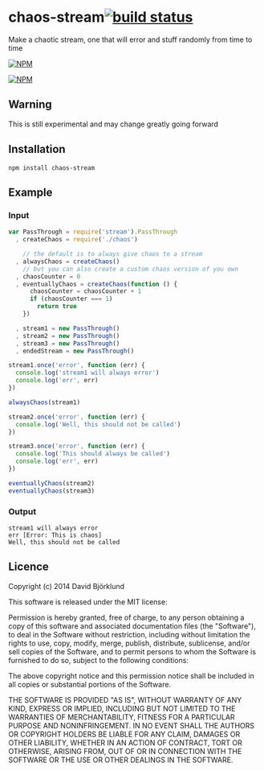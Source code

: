 # chaos-stream[![build status](https://secure.travis-ci.org/kesla/chaos-stream.png)](http://travis-ci.org/kesla/chaos-stream)

Make a chaotic stream, one that will error and stuff randomly from time to time

[![NPM](https://nodei.co/npm/chaos-stream.png?downloads&stars)](https://nodei.co/npm/chaos-stream/)

[![NPM](https://nodei.co/npm-dl/chaos-stream.png)](https://nodei.co/npm/chaos-stream/)

## Warning

This is still experimental and may change greatly going forward

## Installation

```
npm install chaos-stream
```

## Example

### Input

```javascript
var PassThrough = require('stream').PassThrough
  , createChaos = require('./chaos')

    // the default is to always give chaos to a stream
  , alwaysChaos = createChaos()
    // but you can also create a custom chaos version of you own
  , chaosCounter = 0
  , eventuallyChaos = createChaos(function () {
      chaosCounter = chaosCounter + 1
      if (chaosCounter === 1)
        return true
    })

  , stream1 = new PassThrough()
  , stream2 = new PassThrough()
  , stream3 = new PassThrough()
  , endedStream = new PassThrough()

stream1.once('error', function (err) {
  console.log('stream1 will always error')
  console.log('err', err)
})

alwaysChaos(stream1)

stream2.once('error', function (err) {
  console.log('Well, this should not be called')
})

stream3.once('error', function (err) {
  console.log('This should always be called')
  console.log('err', err)
})

eventuallyChaos(stream2)
eventuallyChaos(stream3)
```

### Output

```
stream1 will always error
err [Error: This is chaos]
Well, this should not be called
```

## Licence

Copyright (c) 2014 David Björklund

This software is released under the MIT license:

Permission is hereby granted, free of charge, to any person obtaining a copy
of this software and associated documentation files (the "Software"), to deal
in the Software without restriction, including without limitation the rights
to use, copy, modify, merge, publish, distribute, sublicense, and/or sell
copies of the Software, and to permit persons to whom the Software is
furnished to do so, subject to the following conditions:

The above copyright notice and this permission notice shall be included in
all copies or substantial portions of the Software.

THE SOFTWARE IS PROVIDED "AS IS", WITHOUT WARRANTY OF ANY KIND, EXPRESS OR
IMPLIED, INCLUDING BUT NOT LIMITED TO THE WARRANTIES OF MERCHANTABILITY,
FITNESS FOR A PARTICULAR PURPOSE AND NONINFRINGEMENT. IN NO EVENT SHALL THE
AUTHORS OR COPYRIGHT HOLDERS BE LIABLE FOR ANY CLAIM, DAMAGES OR OTHER
LIABILITY, WHETHER IN AN ACTION OF CONTRACT, TORT OR OTHERWISE, ARISING FROM,
OUT OF OR IN CONNECTION WITH THE SOFTWARE OR THE USE OR OTHER DEALINGS IN
THE SOFTWARE.
